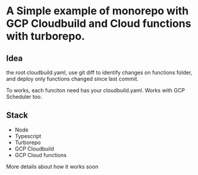 # A Simple example of monorepo with GCP Cloudbuild and Cloud functions with turborepo.

## Idea

the root cloudbuild.yaml, use git diff to identify changes on functions folder, and deploy only functions changed since last commit.

To works, each funciton need has your cloudbuild.yaml.
Works with GCP Scheduler too.

## Stack

- Node
- Typescript
- Turborepo
- GCP Cloudbuild
- GCP Cloud functions

More details about how it works soon
